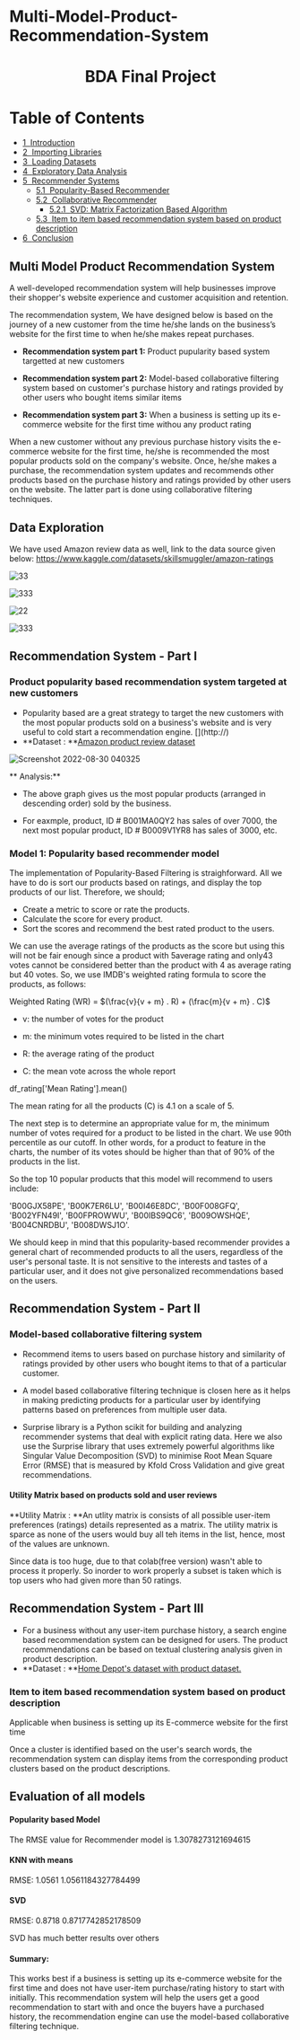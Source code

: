# Multi-Model-Product-Recommendation-System
# <center> BDA Final Project

<h1>Table of Contents<span class="tocSkip"></span></h1>
<div class="toc"><ul class="toc-item"><li><span><a href="#Introduction" data-toc-modified-id="Introduction-1"><span class="toc-item-num">1&nbsp;&nbsp;</span>Introduction</a></span></li><li><span><a href="#Importing-Libraries" data-toc-modified-id="Importing-Libraries-2"><span class="toc-item-num">2&nbsp;&nbsp;</span>Importing Libraries</a></span></li><li><span><a href="#Loading-Datasets" data-toc-modified-id="Loading-Datasets-3"><span class="toc-item-num">3&nbsp;&nbsp;</span>Loading Datasets</a></span></li><li><span><a href="#Exploratory-Data-Analysis" data-toc-modified-id="Exploratory-Data-Analysis-4"><span class="toc-item-num">4&nbsp;&nbsp;</span>Exploratory Data Analysis</a></span></li><li><span><a href="#Recommender-Systems" data-toc-modified-id="Recommender-Systems-5"><span class="toc-item-num">5&nbsp;&nbsp;</span>Recommender Systems</a></span><ul class="toc-item"><li><span><a href="#Popularity-Based-Recommender" data-toc-modified-id="Popularity-Based-Recommender-5.1"><span class="toc-item-num">5.1&nbsp;&nbsp;</span>Popularity-Based Recommender</a></span></li><li><span><a href="#Collaborative-Recommender" data-toc-modified-id="Collaborative-Recommender-5.2"><span class="toc-item-num">5.2&nbsp;&nbsp;</span>Collaborative Recommender</a></span><ul class="toc-item"><li><span><a href="#SVD:-Matrix-Factorization-Based-Algorithm" data-toc-modified-id="SVD:-Matrix-Factorization-Based-Algorithm-5.2.1"><span class="toc-item-num">5.2.1&nbsp;&nbsp;</span>SVD: Matrix Factorization Based Algorithm</a></span></li></ul></li><li><span><a href="#Hybrid-Recommender" data-toc-modified-id="Hybrid-Recommender-5.3"><span class="toc-item-num">5.3&nbsp;&nbsp;</span>Item to item based recommendation system based on product description</a></span></li></ul></li><li><span><a href="#Conclusion" data-toc-modified-id="Conclusion-6"><span class="toc-item-num">6&nbsp;&nbsp;</span>Conclusion</a></span></li></ul></div>

## Multi Model Product Recommendation System

A well-developed recommendation system will help businesses improve their shopper's website experience and customer acquisition and retention.

The recommendation system, We have designed below is based on the journey of a new customer from the time he/she lands on the business’s website for the first time to when he/she makes repeat purchases.


* **Recommendation system part 1:** Product pupularity based system targetted at new customers

* **Recommendation system part 2:** Model-based collaborative filtering system based on customer's purchase history and ratings provided by other users who bought items similar items

* **Recommendation system part 3:** When a business is setting up its e-commerce website for the first time withou any product rating

When a new customer without any previous purchase history visits the e-commerce website for the first time, he/she is recommended the most popular products sold on the company's website. Once, he/she makes a purchase, the recommendation system updates and recommends other products based on the purchase history and ratings provided by other users on the website. The latter part is done using collaborative filtering techniques.

## Data Exploration

We have used Amazon review data as well, link to the data source given below:
https://www.kaggle.com/datasets/skillsmuggler/amazon-ratings

![33](https://user-images.githubusercontent.com/51040406/187420755-af9e158a-03fc-42a4-95f2-91610f325fd2.png)

![333](https://user-images.githubusercontent.com/51040406/187421087-69ae718a-0f1b-4d5d-90a0-3a282e5079e2.png)

![22](https://user-images.githubusercontent.com/51040406/187420769-054b723a-1f21-41b1-9399-5a03e6aa689c.png)

![333](https://user-images.githubusercontent.com/51040406/187421112-df5e854a-be6b-4f82-b459-601045aa47fd.png)

## Recommendation System - Part I
### Product popularity based recommendation system targeted at new customers
* Popularity based are a great strategy to target the new customers with the most popular products sold on a business's website and is very useful to cold start a recommendation engine.
[[](http://)](http://)
* **Dataset : **[Amazon product review dataset](https://www.kaggle.com/skillsmuggler/amazon-ratings)

![Screenshot 2022-08-30 040325](https://user-images.githubusercontent.com/51040406/187419585-ad606fae-1b04-4183-a6d3-12d6ae11f49d.png)


** Analysis:**

* The above graph gives us the most popular products (arranged in descending order) sold by the business.

* For eaxmple, product, ID # B001MA0QY2 has sales of over 7000, the next most popular product, ID # B0009V1YR8 has sales of  3000, etc.     


### Model 1: Popularity based recommender model

The implementation of Popularity-Based Filtering is straighforward. All we have to do is sort our products based on ratings, and display the top products of our list. Therefore, we should;

- Create a metric to score or rate the products.
- Calculate the score for every product.
- Sort the scores and recommend the best rated product to the users.

We can use the average ratings of the products as the score but using this will not be fair enough since a product with 5average rating and only43 votes cannot be considered better than the product with 4 as average rating but 40 votes. So, we use IMDB's weighted rating formula to score the products, as follows:

Weighted Rating (WR) = $(\frac{v}{v + m} . R) + (\frac{m}{v + m} . C)$ 

- v: the number of votes for the product

- m: the minimum votes required to be listed in the chart

- R: the average rating of the product

- C: the mean vote across the whole report

df_rating['Mean Rating'].mean()

The mean rating for all the products (C) is 4.1 on a scale of 5.

The next step is to determine an appropriate value for m, the minimum number of votes required for a product to be listed in the chart. We use 90th percentile as our cutoff. In other words, for a product to feature in the charts, the number of its votes should be higher than that of 90% of the products in the list.


So the top 10 popular products that this model will recommend to users include:

'B00GJX58PE', 'B00K7ER6LU', 'B00I46E8DC', 'B00F008GFQ', 'B002YFN49I',
 'B00FPROWWU', 'B00IBS9QC6', 'B009OWSHQE', 'B004CNRDBU', 'B008DWSJ1O'.

We should keep in mind that this popularity-based recommender provides a general chart of recommended products to all the users, regardless of the user's personal taste. It is not sensitive to the interests and tastes of a particular user, and it does not give personalized recommendations based on the users.

## Recommendation System - Part II
### Model-based collaborative filtering system

* Recommend items to users based on purchase history and similarity of ratings provided by other users who bought items to that of a particular customer.
* A model based collaborative filtering technique is closen here as it helps in making predicting products for a particular user by identifying patterns based on preferences from multiple user data.

* Surprise library is a Python scikit for building and analyzing recommender systems that deal with explicit rating data. Here we also use the Surprise library that uses extremely powerful algorithms like Singular Value Decomposition (SVD) to minimise Root Mean Square Error (RMSE) that is measured by Kfold Cross Validation and give great recommendations.

#### Utility Matrix based on products sold and user reviews
**Utility Matrix : **An utlity matrix is consists of all possible user-item preferences (ratings) details represented as a matrix. The utility matrix is sparce as none of the users would buy all teh items in the list, hence, most of the values are unknown.

Since data is too huge, due to that colab(free version) wasn't able to process it properly. So inorder to work properly a subset is taken which is top users who had given more than 50 ratings.


## Recommendation System - Part III
* For a business without any user-item purchase history, a search engine based recommendation system can be designed for users. The product recommendations can be based on textual clustering analysis given in product description.
* **Dataset : **[Home Depot's dataset with product dataset.](https://www.kaggle.com/c/home-depot-product-search-relevance/data)

### Item to item based recommendation system based on product description

Applicable when business is setting up its E-commerce website for the first time

Once a cluster is identified based on the user's search words, the recommendation system can display items from the corresponding product clusters based on the product descriptions.

## Evaluation of all models

#### Popularity based Model

The RMSE value for Recommender model is 1.3078273121694615


#### KNN with means
RMSE: 1.0561
1.0561184327784499


#### SVD
RMSE: 0.8718
0.8717742852178509                         

SVD has much better results over others

#### Summary: 

This works best if a business is setting up its e-commerce website for the first time and does not have user-item purchase/rating history to start with initially. This recommendation system will help the users get a good recommendation to start with and once the buyers have a purchased history, the recommendation engine can use the model-based collaborative filtering technique.


